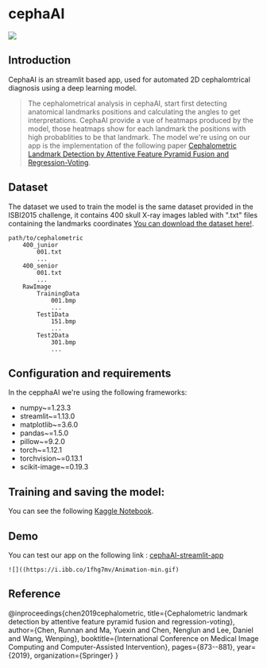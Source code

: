# cephaAI
![](https://i.ibb.co/b6cG49p/image.png)
## Introduction

CephaAI is an streamlit based app, used for automated 2D cephalomtrical diagnosis using a deep learning model.
  >The cephalometrical analysis in cephaAI, start first detecting anatomical landmarks positions and calculating the angles to get interpretations. CephaAI provide a vue of heatmaps produced by the model, those heatmaps show for each landmark the positions with high probablities to be that landmark.
The model we're using on our app is the implementation of the following paper [Cephalometric Landmark Detection by Attentive Feature Pyramid Fusion and Regression-Voting](https://arxiv.org/pdf/1908.08841.pdf).

## Dataset 
The dataset we used to train the model is the same dataset provided in the ISBI2015 challenge, it contains 400 skull X-ray images labled with ".txt" files containing the landmarks coordinates [You can download the dataset here!](https://figshare.com/s/37ec464af8e81ae6ebbf).
````
path/to/cephalometric
	400_junior
		001.txt
		...
	400_senior
		001.txt
		...
	RawImage
		TrainingData
			001.bmp
			...
		Test1Data
			151.bmp
			...
		Test2Data
			301.bmp
			...
````
## Configuration and requirements
In the cepphaAI we're using the following frameworks:
  * numpy~=1.23.3
  * streamlit~=1.13.0
  * matplotlib~=3.6.0
  * pandas~=1.5.0
  * pillow~=9.2.0
  * torch~=1.12.1
  * torchvision~=0.13.1
  * scikit-image~=0.19.3
## Training and saving the model:
You can see the following [Kaggle Notebook]().
## Demo
You can test our app on the following link : [cephaAI-streamlit-app](https://mouhassine-badreddine-cephaai-main-pzom8x.streamlitapp.com/)
```
![]((https://i.ibb.co/1fhg7mv/Animation-min.gif)
```
## Reference

@inproceedings{chen2019cephalometric,
  title={Cephalometric landmark detection by attentive feature pyramid fusion and regression-voting},
  author={Chen, Runnan and Ma, Yuexin and Chen, Nenglun and Lee, Daniel and Wang, Wenping},
  booktitle={International Conference on Medical Image Computing and Computer-Assisted Intervention},
  pages={873--881},
  year={2019},
  organization={Springer}
}

